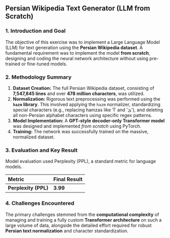 ## Persian Wikipedia Text Generator (LLM from Scratch)

### 1. Introduction and Goal
The objective of this exercise was to implement a Large Language Model (LLM) for text generation using the **Persian Wikipedia dataset**. A fundamental requirement was to implement the model **from scratch**, designing and coding the neural network architecture without using pre-trained or fine-tuned models.

### 2. Methodology Summary
1.  **Dataset Creation:** The full Persian Wikipedia dataset, consisting of **7,547,845 lines** and over **478 million characters**, was utilized.
2.  **Normalization:** Rigorous text preprocessing was performed using the **`hazm` library**. This involved applying the `hazm` normalizer, standardizing special characters (e.g., replacing hamzas like 'أ' and 'ئ'), and deleting all non-Persian alphabet characters using specific regex patterns.
3.  **Model Implementation:** A **GPT-style decoder-only Transformer model** was designed and implemented *from scratch* using PyTorch.
4.  **Training:** The network was successfully trained on the massive, normalized dataset.

### 3. Evaluation and Key Result
Model evaluation used Perplexity (PPL), a standard metric for language models.

| Metric | Final Result |
| :--- | :--- |
| **Perplexity (PPL)** | **3.99** |

### 4. Challenges Encountered
The primary challenges stemmed from the **computational complexity** of managing and training a fully custom **Transformer architecture** on such a large volume of data, alongside the detailed effort required for robust **Persian text normalization** and character standardization.
